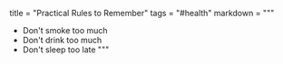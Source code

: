 title = "Practical Rules to Remember"
tags = "#health"
markdown = """
* Don't smoke too much
* Don't drink too much
* Don't sleep too late
"""